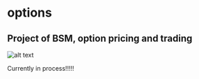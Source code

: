 # options

## Project of BSM, option pricing and trading



![alt text](https://i.natgeofe.com/n/69f3d827-1848-499d-acee-25ca5040bc05/5648798_2x1.jpg)


Currently in process!!!!!
